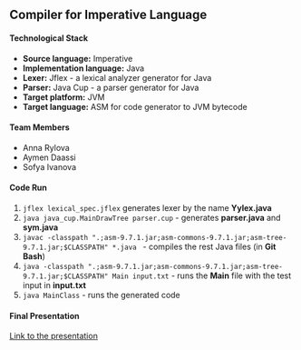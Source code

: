 ## Compiler for Imperative Language

#### Technological Stack

- **Source language:** Imperative
- **Implementation language:** Java
- **Lexer:** Jflex - a lexical analyzer generator for Java
- **Parser:** Java Cup - a parser generator for Java
- **Target platform:** JVM
- **Target language:** ASM for code generator to JVM bytecode

#### Team Members

- Anna Rylova
- Aymen Daassi
- Sofya Ivanova

#### Code Run
1. `jflex lexical_spec.jflex` generates lexer by the name **Yylex.java**
2. `java java_cup.MainDrawTree parser.cup` - generates **parser.java** and **sym.java**
3. `javac -classpath ".;asm-9.7.1.jar;asm-commons-9.7.1.jar;asm-tree-9.7.1.jar;$CLASSPATH" *.java
` - compiles the rest Java files (in **Git Bash**)
4. `java -classpath ".;asm-9.7.1.jar;asm-commons-9.7.1.jar;asm-tree-9.7.1.jar;$CLASSPATH" Main input.txt` - runs the **Main** file with the test input in **input.txt**
5. `java MainClass` - runs the generated code 

#### Final Presentation
[Link to the presentation](https://docs.google.com/presentation/d/1KQFeQXbT8AWSHJyoHbnpT3SBuFhOKJWTfua25dOWhak/edit#slide=id.gcb9a0b074_1_0)
